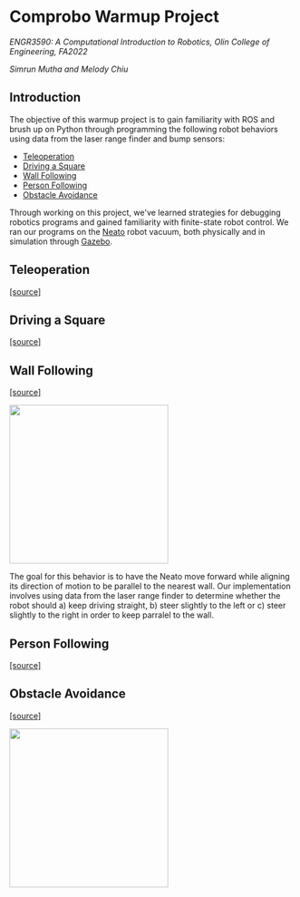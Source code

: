 # Comprobo Warmup Project

*ENGR3590: A Computational Introduction to Robotics, Olin College of Engineering, FA2022*

*Simrun Mutha and Melody Chiu*

## Introduction

The objective of this warmup project is to gain familiarity with ROS and brush up on Python through programming the following robot behaviors using data from the laser range finder and bump sensors:

* [Teleoperation](#teleoperation)
* [Driving a Square](#square-driver)
* [Wall Following](#wall-following)
* [Person Following](#person-following)
* [Obstacle Avoidance](#obstacle-avoidance)

Through working on this project, we've learned strategies for debugging robotics programs and gained familiarity with finite-state robot control. We ran our programs on the [Neato](https://neatorobotics.com/) robot vacuum, both physically and in simulation through [Gazebo](https://gazebosim.org/home).

## Teleoperation

[[source]](warmup/warmup/teleop.py)

## Driving a Square

[[source]](warmup/warmup/drive_square.py)

## Wall Following

[[source]](warmup/warmup/wall_follower.py)

<img src="warmup/resource/wall_follower.gif" width="280"/>

The goal for this behavior is to have the Neato move forward while aligning its direction of motion to be parallel to the nearest wall. Our implementation involves using data from the laser range finder to determine whether the robot should a) keep driving straight, b) steer slightly to the left or c) steer slightly to the right in order to keep parralel to the wall. 

## Person Following

[[source]](warmup/warmup/person_follower.py)

## Obstacle Avoidance

[[source]](warmup/warmup/obstacle_avoidance.py)

<img src="warmup/resource/obstacle_avoid.gif" width="280"/>
